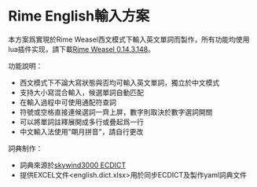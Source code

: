 # Rime English輸入方案

本方案爲實現於Rime Weasel西文模式下輸入英文單詞而製作，所有功能均使用lua插件实现，請下載[Rime Weasel 0.14.3.148](https://bintray.com/rime/weasel/testing)。

功能說明：

- 西文模式下不論大寫狀態與否均可輸入英文單詞，獨立於中文模式
- 支持大小寫混合輸入，候選單詞自動匹配
- 在輸入過程中可使用通配符查詞
- 符號或空格直接連候選詞一齊上屏，數字則取決於數字選詞開關
- 可以將單詞註釋展開成多行或疊起爲一行
- 中文輸入法使用"朙月拼音"，請自行更改

詞典制作：
- 詞典來源於[skywind3000 ECDICT](https://github.com/skywind3000/ECDICT)
- 提供EXCEL文件<english.dict.xlsx>用於同步ECDICT及製作yaml詞典文件

